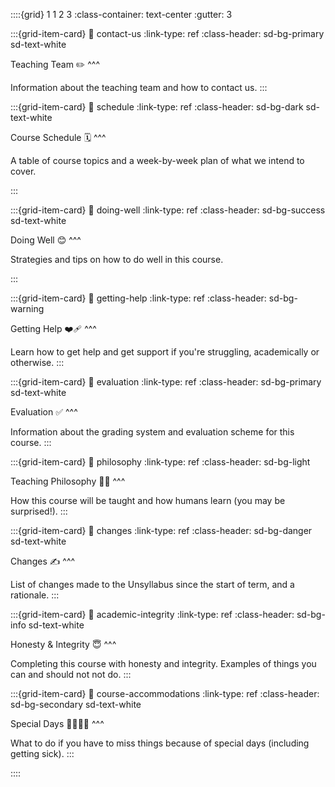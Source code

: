 ::::{grid} 1 1 2 3
:class-container: text-center
:gutter: 3

:::{grid-item-card}
:link: contact-us
:link-type: ref
:class-header: sd-bg-primary sd-text-white

Teaching Team ✏️
^^^

Information about the teaching team and how to contact us.
:::

:::{grid-item-card}
:link: schedule
:link-type: ref
:class-header: sd-bg-dark sd-text-white

Course Schedule 🗓
^^^

A table of course topics and a week-by-week plan of what we intend to cover.

:::

:::{grid-item-card}
:link: doing-well
:link-type: ref
:class-header: sd-bg-success sd-text-white

Doing Well 😊
^^^

Strategies and tips on how to do well in this course.

:::

:::{grid-item-card}
:link: getting-help
:link-type: ref
:class-header: sd-bg-warning

Getting Help ❤️‍🩹
^^^

Learn how to get help and get support if you're struggling, academically or otherwise.
:::

:::{grid-item-card}
:link: evaluation
:link-type: ref
:class-header: sd-bg-primary sd-text-white

Evaluation ✅
^^^

Information about the grading system and evaluation scheme for this course.
:::

:::{grid-item-card}
:link: philosophy
:link-type: ref
:class-header: sd-bg-light

Teaching Philosophy 🧙‍♂️
^^^

How this course will be taught and how humans learn (you may be surprised!).
:::

:::{grid-item-card}
:link: changes
:link-type: ref
:class-header: sd-bg-danger sd-text-white

Changes ✍️
^^^

List of changes made to the Unsyllabus since the start of term, and a rationale.
:::

:::{grid-item-card}
:link: academic-integrity
:link-type: ref
:class-header: sd-bg-info sd-text-white

Honesty & Integrity 😇
^^^

Completing this course with honesty and integrity. Examples of things you can and should not not do.
:::

:::{grid-item-card}
:link: course-accommodations
:link-type: ref
:class-header: sd-bg-secondary sd-text-white

Special Days 🤧💝🕌🥳
^^^

What to do if you have to miss things because of special days (including getting sick).
:::

::::